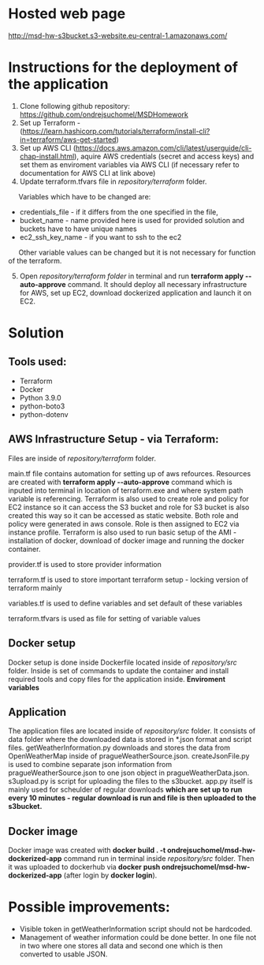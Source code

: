 # Hosted web page
http://msd-hw-s3bucket.s3-website.eu-central-1.amazonaws.com/


# Instructions for the deployment of the application

1. Clone following github repository: https://github.com/ondrejsuchomel/MSDHomework 
2. Set up Terraform - (https://learn.hashicorp.com/tutorials/terraform/install-cli?in=terraform/aws-get-started)
3. Set up AWS CLI (https://docs.aws.amazon.com/cli/latest/userguide/cli-chap-install.html), aquire AWS credentials (secret and access keys) and set them as enviroment variables via AWS CLI (if necessary refer to documentation for AWS CLI at link above)
4. Update terraform.tfvars file in *repository/terraform* folder. 

&ensp;&ensp;&ensp;Variables which have to be changed are: 
* credentials_file - if it differs from the one specified in the file, 
* bucket_name - name provided here is used for provided solution and buckets have to have unique names
* ec2_ssh_key_name - if you want to ssh to the ec2

&ensp;&ensp;&ensp;Other variable values can be changed but it is not necessary for function of the terraform.

5. Open *repository/terraform folder* in terminal and run **terraform apply --auto-approve** command. It should deploy all necessary infrastructure for AWS, set up EC2, download dockerized application and launch it on EC2.


# Solution

## Tools used:
* Terraform
* Docker
* Python 3.9.0
* python-boto3
* python-dotenv

## AWS Infrastructure Setup - via Terraform:

Files are inside of *repository/terraform* folder.

main.tf file contains automation for setting up of aws refources. Resources are created with **terraform apply --auto-approve** command which is inputed into terminal in location of terraform.exe and where system path variable is referencing.
Terraform is also used to create role and policy for EC2 instance so it can access the S3 bucket and role for S3 bucket is also created this way so it can be accessed as static website. Both role and policy were generated in aws console. Role is then assigned to EC2 via instance profile.
Terraform is also used to run basic setup of the AMI - installation of docker, download of docker image and running the docker container.

provider.tf is used to store provider information

terraform.tf is used to store important terraform setup - locking version of terraform mainly

variables.tf is used to define variables and set default of these variables 

terraform.tfvars is used as file for setting of variable values 

## Docker setup

Docker setup is done inside Dockerfile located inside of *repository/src* folder. Inside is set of commands to update the container and install required tools and copy files for the application inside. **Enviroment variables**

## Application

The application files are located inside of *repository/src* folder. It consists of data folder where the downloaded data is stored in *.json format and script files. getWeatherInformation.py downloads and stores the data from OpenWeatherMap inside of pragueWeatherSource.json. createJsonFile.py is used to combine separate json information from pragueWeatherSource.json to one json object in pragueWeatherData.json. s3upload.py is script for uploading the files to the s3bucket. app.py itself is mainly used for scheulder of regular downloads **which are set up to run every 10 minutes - regular download is run and file is then uploaded to the s3bucket.**

## Docker image

Docker image was created with **docker build . -t ondrejsuchomel/msd-hw-dockerized-app** command run in terminal inside *repository/src* folder. Then it was uploaded to dockerhub via **docker push ondrejsuchomel/msd-hw-dockerized-app** (after login by **docker login**).

# Possible improvements:
* Visible token in getWeatherInformation script should not be hardcoded. 
* Management of weather information could be done better. In one file not in two where one stores all data and second one which is then converted to usable JSON.

